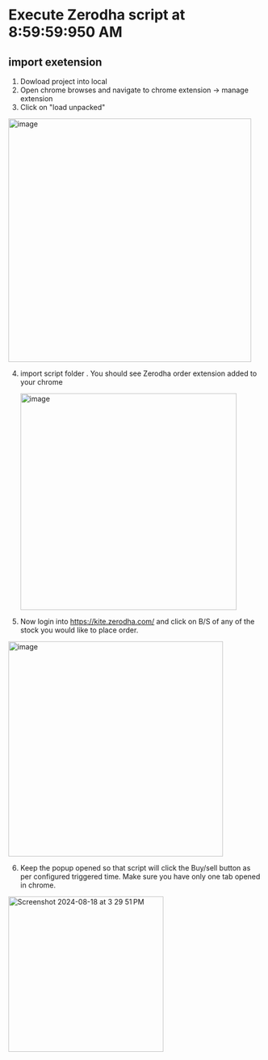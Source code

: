 # Execute Zerodha script at 8:59:59:950 AM 

## import exetension

1. Dowload project into local
2. Open chrome browses and navigate to chrome extension -> manage extension
3. Click on "load unpacked"

<img width="481" alt="image" src="https://github.com/user-attachments/assets/677c6801-e100-424d-a5f9-bcd9024da0d7">




4. import script folder . You should see Zerodha order extension added to your chrome
   
   <img width="428" alt="image" src="https://github.com/user-attachments/assets/f6b5effb-9c1c-4bbe-81fb-efd7fe34c2ec">
   

5. Now login into https://kite.zerodha.com/  and click on B/S of any of the stock you would like to place order.
  <img width="425" alt="image" src="https://github.com/user-attachments/assets/f26f4704-404e-41e6-b1cc-0520be6980fb">


6.   Keep the popup opened so that script will click the Buy/sell button as per configured triggered time. Make sure you have only one tab opened in chrome.
   

   <img width="307" alt="Screenshot 2024-08-18 at 3 29 51 PM" src="https://github.com/user-attachments/assets/494e0da4-72b3-4744-a5f1-129779609ad0">
